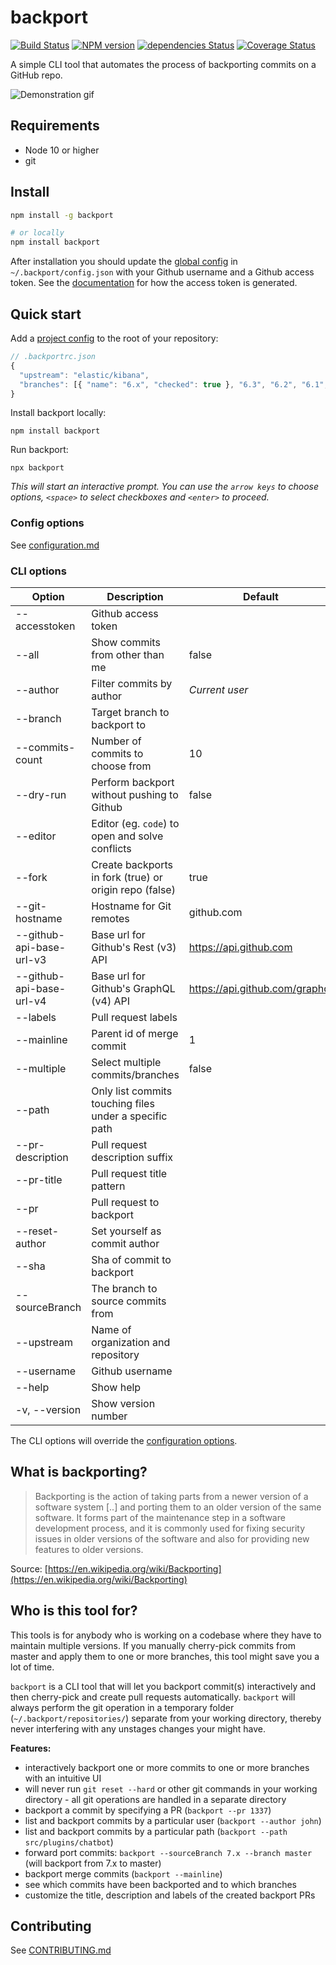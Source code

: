 # backport

[![Build Status](https://travis-ci.org/sqren/backport.svg?branch=master)](https://travis-ci.org/sqren/backport)
[![NPM version](https://img.shields.io/npm/v/backport.svg)](https://www.npmjs.com/package/backport)
[![dependencies Status](https://david-dm.org/sqren/backport/status.svg)](https://david-dm.org/sqren/backport)
[![Coverage Status](https://coveralls.io/repos/github/sqren/backport/badge.svg?branch=master)](https://coveralls.io/github/sqren/backport?branch=master)

A simple CLI tool that automates the process of backporting commits on a GitHub repo.

![Demonstration gif](https://i.makeagif.com/media/10-05-2017/kEJLqe.gif)

## Requirements

- Node 10 or higher
- git

## Install

```sh
npm install -g backport

# or locally
npm install backport
```

After installation you should update the [global config](https://github.com/sqren/backport/blob/master/docs/configuration.md#global-config-backportconfigjson) in `~/.backport/config.json` with your Github username and a Github access token. See the [documentation](https://github.com/sqren/backport/blob/master/docs/configuration.md#accesstoken-required) for how the access token is generated.

## Quick start

Add a [project config](https://github.com/sqren/backport/blob/master/docs/configuration.md#project-config-backportrcjson) to the root of your repository:
```js
// .backportrc.json
{
  "upstream": "elastic/kibana",
  "branches": [{ "name": "6.x", "checked": true }, "6.3", "6.2", "6.1", "6.0"],
}
```

Install backport locally:
```
npm install backport
```

Run backport:
```
npx backport
```
_This will start an interactive prompt. You can use the `arrow keys` to choose options, `<space>` to select checkboxes and `<enter>` to proceed._

### Config options

See [configuration.md](https://github.com/sqren/backport/blob/master/docs/configuration.md)

### CLI options

| Option                   | Description                                            | Default                        | Type    |
| ------------------------ | ------------------------------------------------------ | ------------------------------ | ------- |
| --accesstoken            | Github access token                                    |                                | string  |
| --all                    | Show commits from other than me                        | false                          | boolean |
| --author                 | Filter commits by author                               | _Current user_                 | string  |
| --branch                 | Target branch to backport to                           |                                | string  |
| --commits-count          | Number of commits to choose from                       | 10                             | number  |
| --dry-run                | Perform backport without pushing to Github             | false                          | boolean |
| --editor                 | Editor (eg. `code`) to open and solve conflicts        |                                | string  |
| --fork                   | Create backports in fork (true) or origin repo (false) | true                           | boolean |
| --git-hostname           | Hostname for Git remotes                               | github.com                     | string  |
| --github-api-base-url-v3 | Base url for Github's Rest (v3) API                    | https://api.github.com         | string  |
| --github-api-base-url-v4 | Base url for Github's GraphQL (v4) API                 | https://api.github.com/graphql | string  |
| --labels                 | Pull request labels                                    |                                | string  |
| --mainline               | Parent id of merge commit                              | 1                              | number  |
| --multiple               | Select multiple commits/branches                       | false                          | boolean |
| --path                   | Only list commits touching files under a specific path |                                | string  |
| --pr-description         | Pull request description suffix                        |                                | string  |
| --pr-title               | Pull request title pattern                             |                                | string  |
| --pr                     | Pull request to backport                               |                                | number  |
| --reset-author           | Set yourself as commit author                          |                                | boolean |
| --sha                    | Sha of commit to backport                              |                                | string  |
| --sourceBranch           | The branch to source commits from                      |                                | string  |
| --upstream               | Name of organization and repository                    |                                | string  |
| --username               | Github username                                        |                                | string  |
| --help                   | Show help                                              |                                |         |
| -v, --version            | Show version number                                    |                                |         |

The CLI options will override the [configuration options](https://github.com/sqren/backport/blob/master/docs/configuration.md).

## What is backporting?

> Backporting is the action of taking parts from a newer version of a software system [..] and porting them to an older version of the same software. It forms part of the maintenance step in a software development process, and it is commonly used for fixing security issues in older versions of the software and also for providing new features to older versions.

Source: [https://en.wikipedia.org/wiki/Backporting](https://en.wikipedia.org/wiki/Backporting)

## Who is this tool for?

This tools is for anybody who is working on a codebase where they have to maintain multiple versions. If you manually cherry-pick commits from master and apply them to one or more branches, this tool might save you a lot of time.

`backport` is a CLI tool that will let you backport commit(s) interactively and then cherry-pick and create pull requests automatically. `backport` will always perform the git operation in a temporary folder (`~/.backport/repositories/`) separate from your working directory, thereby never interfering with any unstages changes your might have.

**Features:**

- interactively backport one or more commits to one or more branches with an intuitive UI
- will never run `git reset --hard` or other git commands in your working directory - all git operations are handled in a separate directory
- backport a commit by specifying a PR (`backport --pr 1337`)
- list and backport commits by a particular user (`backport --author john`)
- list and backport commits by a particular path (`backport --path src/plugins/chatbot`)
- forward port commits: `backport --sourceBranch 7.x --branch master` (will backport from 7.x to master)
- backport merge commits (`backport --mainline`)
- see which commits have been backported and to which branches
- customize the title, description and labels of the created backport PRs

## Contributing

See [CONTRIBUTING.md](https://github.com/sqren/backport/blob/master/CONTRIBUTING.md)
